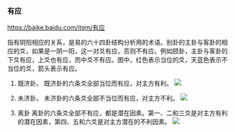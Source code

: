 ### 有应
https://baike.baidu.com/item/有应

指有阴阳相应的关系，是易的六十四卦结构分析用的术语。别卦的主卦与客卦的相应的爻，如果是一阴一阳，这一对爻有应，否则不有应。例如颐卦，主卦与客卦的下爻有应，上爻也有应，而中爻不有应。图中，红色表示当位的爻，天蓝色表示不当位的爻，箭头表示有应。

1. 既济卦。
既济卦的六条爻全部当位而有应，对主方有利。
![](https://bkimg.cdn.bcebos.com/pic/7acb0a46f21fbe09e690411b6a600c338644adf7)

2. 未济卦。
未济卦的六条爻全部不当位而有应，对主方不利。
![](https://bkimg.cdn.bcebos.com/pic/b2de9c82d158ccbf9cce383518d8bc3eb135414b)

3. 离卦
离卦的六条爻全部不有应，都是潜在因素。第一、二和三爻是对主方有利的潜在因素，第四、五和六爻是对主方潜在的不利因素。
![](https://bkimg.cdn.bcebos.com/pic/b3fb43166d224f4aa09afe1c08f790529822d1ba)
